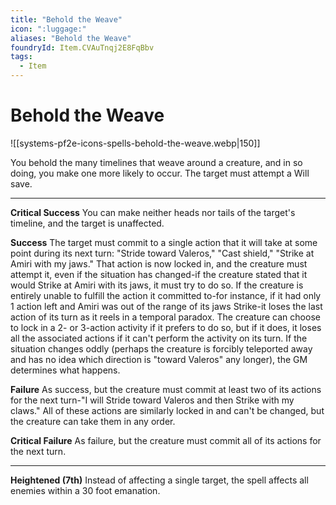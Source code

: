 ```yaml
---
title: "Behold the Weave"
icon: ":luggage:"
aliases: "Behold the Weave"
foundryId: Item.CVAuTnqj2E8FqBbv
tags:
  - Item
---
```


# Behold the Weave
![[systems-pf2e-icons-spells-behold-the-weave.webp|150]]

You behold the many timelines that weave around a creature, and in so doing, you make one more likely to occur. The target must attempt a Will save.

* * *

**Critical Success** You can make neither heads nor tails of the target's timeline, and the target is unaffected.

**Success** The target must commit to a single action that it will take at some point during its next turn: "Stride toward Valeros," "Cast shield," "Strike at Amiri with my jaws." That action is now locked in, and the creature must attempt it, even if the situation has changed-if the creature stated that it would Strike at Amiri with its jaws, it must try to do so. If the creature is entirely unable to fulfill the action it committed to-for instance, if it had only 1 action left and Amiri was out of the range of its jaws Strike-it loses the last action of its turn as it reels in a temporal paradox. The creature can choose to lock in a 2- or 3-action activity if it prefers to do so, but if it does, it loses all the associated actions if it can't perform the activity on its turn. If the situation changes oddly (perhaps the creature is forcibly teleported away and has no idea which direction is "toward Valeros" any longer), the GM determines what happens.

**Failure** As success, but the creature must commit at least two of its actions for the next turn-"I will Stride toward Valeros and then Strike with my claws." All of these actions are similarly locked in and can't be changed, but the creature can take them in any order.

**Critical Failure** As failure, but the creature must commit all of its actions for the next turn.

* * *

**Heightened (7th)** Instead of affecting a single target, the spell affects all enemies within a 30 foot emanation.
